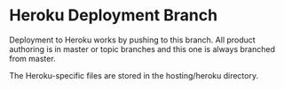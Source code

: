 # Heroku Deployment Branch

Deployment to Heroku works by pushing to this branch.
All product authoring is in master or topic branches and this one is always
branched from master.

The Heroku-specific files are stored in the hosting/heroku directory.
